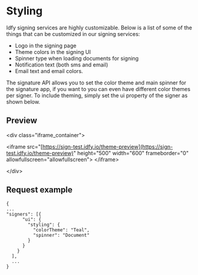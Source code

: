 # Styling

Idfy signing services are highly customizable. Below is a list of some of the things that can be customized in our signing services:

* Logo in the signing page
* Theme colors in the signing UI
* Spinner type when loading documents for signing
* Notification text \(both sms and email\)
* Email text and email colors.

The signature API allows you to set the color theme and main spinner for the signature app, if you want to you can even have different color themes per signer. To include theming, simply set the ui property of the signer as shown below.

## Preview

&lt;div class="iframe\_container"&gt;

&lt;iframe src="[https://sign-test.idfy.io/theme-preview](https://sign-test.idfy.io/theme-preview)" height="500" width="600" frameborder="0" allowfullscreen="allowfullscreen"&gt; &lt;/iframe&gt;

&lt;/div&gt;

## Request example

```
{
...
"signers": [{
      "ui": {        
        "styling": {
          "colorTheme": "Teal",
          "spinner": "Document"
        }
      }
    }
  ],  
  ...
}
```




